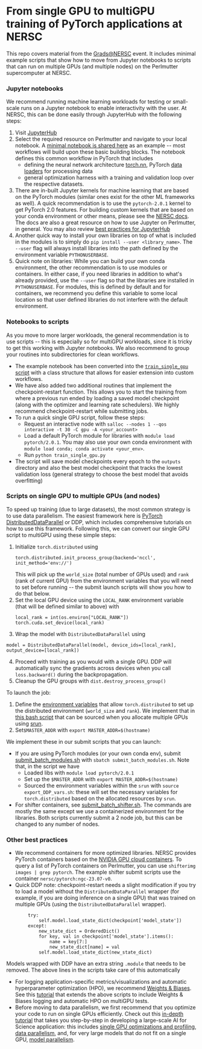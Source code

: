# From single GPU to multiGPU training of PyTorch applications at NERSC

This repo covers material from the [Grads@NERSC](https://www.nersc.gov/events/gradsatnersc/) event. It includes minimal example scripts that show how to move from Jupyter notebooks to scripts that can run on multiple GPUs (and multiple nodes) on the Perlmutter supercomputer at NERSC. 

### Jupyter notebooks
We recommend running machine learning workloads for testing or small-scale runs on a Jupyter notebook to enable interactivity with the user. At NERSC, this can be done easily through JupyterHub with the following steps:
1. Visit [JupyterHub](https://jupyter.nersc.gov)
2. Select the required resource on Perlmutter and navigate to your local notebook. A [minimal notebook is shared here](train_single_gpu.ipynb) as an example --  most workflows will build upon these basic building blocks. The notebook defines this common workflow in PyTorch that includes
	- defining the neural network architecture [torch.nn](https://pytorch.org/docs/stable/nn.html), PyTorch [data loaders](https://pytorch.org/tutorials/beginner/basics/data_tutorial.html) for processing data
	- general optimization harness with a training and validation loop over the respective datasets.
3. There are in-built Jupyter kernels for machine learning that are based on the PyTorch modules (similar ones exist for the other ML frameworks as well). A quick recommendation is to use the `pytorch-2.0.1` kernel to get PyTorch 2.0 features. For building custom kernels that are based on your conda environment or other means, please see the [NERSC docs](https://docs.nersc.gov/services/jupyter/how-to-guides/#how-to-use-a-conda-environment-as-a-python-kernel). The docs are also a great resource on how to use Jupyter on Perlmutter, in general. You may also review [best practices for JupyterHub](https://www.nersc.gov/assets/Uploads/07-Jupyter-at-NERSC-Feb2024.pdf)
4. Another quick way to install your own libraries on top of what is included in the modules is to simply do `pip install --user <library_name>`. The `--user` flag will always install libraries into the path defined by the environment variable `PYTHONUSERBASE`. 
5. Quick note on libraries: While you can build your own conda environment, the other recommendation is to use modules or containers. In either case, if you need libraries in addition to what's already provided, use the `--user` flag so that the libraries are installed in `PYTHONUSERBASE`. For modules, this is defined by default and for containers, we recommend you define this variable to some local location so that user defined libraries do not interfere with the default environment.

### Notebooks to scripts
As you move to more larger workloads, the general recommendation is to use scripts -- this is especially so for multiGPU workloads, since it is tricky to get this working with Jupyter notebooks. We also recommend to group your routines into subdirectories for clean workflows. 
- The example notebook has been converted into the [`train_single_gpu` script](train_single_gpu.py) with a class structure that allows for easier extension into custom workflows.
- We have also added two additional routines that implement the checkpoint-restart function. This allows you to start the training from where a previous run ended by loading a saved model checkpoint (along with the optimizer and learning rate schedulers). We highly recommend checkpoint-restart while submitting jobs.
- To run a quick single GPU script, follow these steps:
	- Request an interactive node with `salloc --nodes 1 --qos interactive -t 30 -C gpu -A <your_account>`
	- Load a default PyTorch module for libraries with `module load pytorch/2.0.1`. You may also use your own conda environment with `module load conda; conda activate <your_env>`.
	- Run `python train_single_gpu.py`
- The script will save model checkpoints every epoch to the `outputs` directory and also the best model checkpoint that tracks the lowest validation loss (general strategy to choose the best model that avoids overfitting)


### Scripts on single GPU to multiple GPUs (and nodes)
To speed up training (due to large datasets), the most common strategy is to use data parallelism. The easiest framework here is [PyTorch DistributedDataParallel](https://pytorch.org/tutorials/intermediate/ddp_tutorial.html) or DDP, which includes comprehensive tutorials on how to use this framework. Following this, we can convert our single GPU script to multiGPU using these simple steps:
1. Initialize `torch.distributed` using
     ```
     torch.distributed.init_process_group(backend='nccl', init_method='env://')
     ```
     This will pick up the `world_size` (total number of GPUs used) and `rank` (rank of current GPU) from the environment variables that you will need to set before running -- the submit launch scripts will show you how to do that below.
 2. Set the local GPU device using the `LOCAL_RANK` environment variable (that will be defined similar to above) with
    ```
    local_rank = int(os.environ["LOCAL_RANK"])
    torch.cuda.set_device(local_rank)
    ```
 3. Wrap the model with `DistributedDataParallel` using
 ```
 model = DistributedDataParallel(model, device_ids=[local_rank], output_device=[local_rank])
 ```
 4. Proceed with training as you would with a single GPU. DDP will automatically sync the gradients across devices when you call `loss.backward()` during the backpropagation.
 5. Cleanup the GPU groups with `dist.destroy_process_group()`

To launch the job:
1. Define the [environment variables](https://pytorch.org/docs/stable/distributed.html#environment-variable-initialization) that allow `torch.distributed` to set up the distributed environment (`world_size` and `rank`). We implement that in [this bash script](export_DDP_vars.sh) that can be sourced when you allocate multiple GPUs using [srun](https://docs.nersc.gov/jobs/#srun). 
2. Set`$MASTER_ADDR` with `export MASTER_ADDR=$(hostname)`
 
 We implement these in our submit scripts that you can launch:
 - If you are using PyTorch modules (or your own conda env), submit [submit_batch_modules.sh](submit_batch_modules.sh) with `sbatch submit_batch_modules.sh`. Note that, in the script we have
	 - Loaded libs with `module load pytorch/2.0.1`
	 - Set up the `$MASTER_ADDR` with `export MASTER_ADDR=$(hostname)`
	 - Sourced the environment variables within the `srun` with `source export_DDP_vars.sh`: these will set the necessary variables for `torch.distributed` based on the allocated resources by `srun`. 
- For shifter containers, see [submit_batch_shifter.sh](submit_batch_shifter.sh). The commands are mostly the same except we use a containerized environment for the libraries. 
Both scripts currently submit a 2 node job, but this can be changed to any number of nodes. 

### Other best practices
- We recommend containers for more optimized libraries. NERSC provides PyTorch containers based on the [NVIDIA GPU cloud containers](https://docs.nvidia.com/deeplearning/frameworks/support-matrix/index.html). To query a list of PyTorch containers on Perlmutter, you can use `shifterimg images | grep pytorch`. The example shifter submit scripts use the container `nersc/pytorch:ngc-23.07-v0`. 
- Quick DDP note: checkpoint-restart needs a slight modification if you try to load a model without the `DistributedDataParallel` wrapper (for example, if you are doing inference on a single GPU) that was trained on multiple GPUs (using the `DistributedDataParallel` wrapper). 
```
		try:
            self.model.load_state_dict(checkpoint['model_state'])
        except:
            new_state_dict = OrderedDict()
            for key, val in checkpoint['model_state'].items():
                name = key[7:]
                new_state_dict[name] = val 
            self.model.load_state_dict(new_state_dict)
   ``` 
 Models wrapped with DDP have an extra string `.module` that needs to be removed. The above lines in the scripts take care of this automatically
-  For logging application-specific metrics/visualizations and automatic hyperparameter optimization (HPO), we recommend [Weights & Biases](https://wandb.ai/site). See this [tutorial](https://github.com/NERSC/nersc-dl-wandb) that extends the above scripts to include Weights & Biases logging and automatic HPO on multiGPU tests.
- Before moving to data parallelism, we first recommend that you optimize your code to run on single GPUs efficiently. Check out this [in-depth tutorial](https://github.com/NERSC/sc23-dl-tutorial) that takes you step-by-step in developing a large-scale AI for Science application: this includes [single GPU optimizations and profiling](https://github.com/NERSC/sc23-dl-tutorial/tree/main?tab=readme-ov-file#single-gpu-performance-profiling-and-optimization), [data parallelism](https://github.com/NERSC/sc23-dl-tutorial/tree/main?tab=readme-ov-file#distributed-training-with-data-parallelism), and, for very large models that do not fit on a single GPU, [model parallelism](https://github.com/NERSC/sc23-dl-tutorial/tree/main?tab=readme-ov-file#model-parallelism). 
